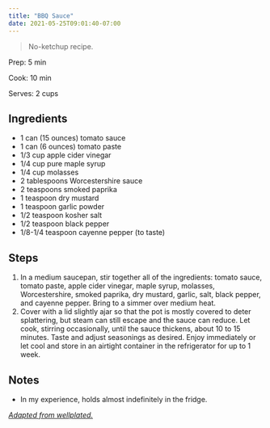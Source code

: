 ```yaml
---
title: "BBQ Sauce"
date: 2021-05-25T09:01:40-07:00
---
```

> No-ketchup recipe. 

Prep: 5 min

Cook: 10 min

Serves: 2 cups

## Ingredients

- 1 can (15 ounces) tomato sauce 
- 1 can (6 ounces) tomato paste 
- 1/3 cup apple cider vinegar
- 1/4 cup pure maple syrup
- 1/4 cup molasses
- 2 tablespoons Worcestershire sauce
- 2 teaspoons smoked paprika
- 1 teaspoon dry mustard
- 1 teaspoon garlic powder
- 1/2 teaspoon kosher salt
- 1/2 teaspoon black pepper
- 1/8-1/4 teaspoon cayenne pepper (to taste)

## Steps

1. In a medium saucepan, stir together all of the ingredients: tomato sauce, tomato paste, apple cider vinegar, maple syrup, molasses, Worcestershire, smoked paprika, dry mustard, garlic, salt, black pepper, and cayenne pepper. Bring to a simmer over medium heat.
2. Cover with a lid slightly ajar so that the pot is mostly covered to deter splattering, but steam can still escape and the sauce can reduce. Let cook, stirring occasionally, until the sauce thickens, about 10 to 15 minutes. Taste and adjust seasonings as desired. Enjoy immediately or let cool and store in an airtight container in the refrigerator for up to 1 week.

## Notes
- In my experience, holds almost indefinitely in the fridge.

_[Adapted from wellplated.](https://www.wellplated.com/homemade-barbecue-sauce/)_
